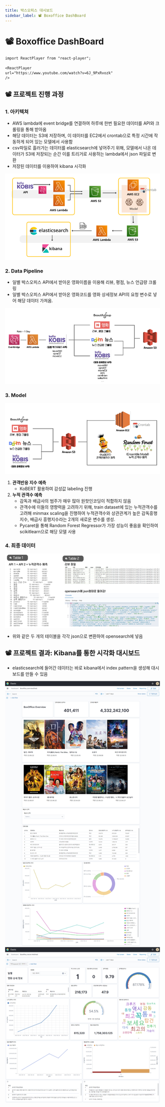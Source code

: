 ```yaml
---
title: 박스오피스 대시보드
sidebar_label: 📽️ Boxoffice DashBoard
---
```


# 📽️ Boxoffice DashBoard

```mdx-code-block
import ReactPlayer from "react-player";

<ReactPlayer
url="https://www.youtube.com/watch?v=6J_9PxRvozk"
/>
```

## 📽️ 프로젝트 진행 과정

### 1. 아키텍쳐

- AWS lambda에 event bridge를 연결하여 하루에 한번 필요한 데이터를 API와 크롤링을 통해 받아옴
- 해당 데이터는 S3에 저장하며, 이 데이터를 EC2에서 crontab으로 특정 시간에 작동하게 되어 있는 모델에서 사용함
- csv파일로 흘러가는 데이터를 elasticsearch에 넣어주기 위해, 모델에서 나온 데이터가 S3에 저장되는 순간 이를 트리거로 사용하는 lambda에서 json 파일로 변환
- 저장된 데이터를 이용하여 kibana 시각화

![](./assets/boxoffice-dashboard/1.png)

### 2. Data Pipeline

- 일별 박스오피스 API에서 받아온 영화이름을 이용해 리뷰, 평점, 뉴스 언급량 크롤링
- 일별 박스오피스 API에서 받아온 영화코드를 영화 상세정보 API의 요청 변수로 넣어 해당 데이터 가져옴.

![](./assets/boxoffice-dashboard/2.png)

### 3. Model

![](./assets/boxoffice-dashboard/3.png)

1. **관객반응 지수 예측**
   - KoBERT 활용하여 감성값 labeling 진행
2. **누적 관객수 예측**
   - 감독과 배급사의 범주가 매우 많아 원핫인코딩이 적합하지 않음
   - 관객수에 이들의 영향력을 고려하기 위해, train dataset에 있는 누적관객수를 고려해 minmax scaling을 진행하여 누적관객수와 상관관계가 높은 감독흥행지수, 배급사 흥행지수라는 2개의 새로운 변수를 생성.
   - Pycaret을 통해 Random Forest Regressor가 가장 성능이 좋음을 확인하여 scikitlearn으로 해당 모델 사용

### 4. 최종 데이터

![](./assets/boxoffice-dashboard/4.png)

- 위와 같은 두 개의 테이블을 각각 json으로 변환하여 opensearch에 넣음

## 📽️ 프로젝트 결과: Kibana를 통한 시각화 대시보드

- elasticsearch에 들어간 데이터는 바로 kibana에서 index pattern을 생성해 대시보드를 만들 수 있음

![](./assets/boxoffice-dashboard/5.png)
![](./assets/boxoffice-dashboard/6.png)
